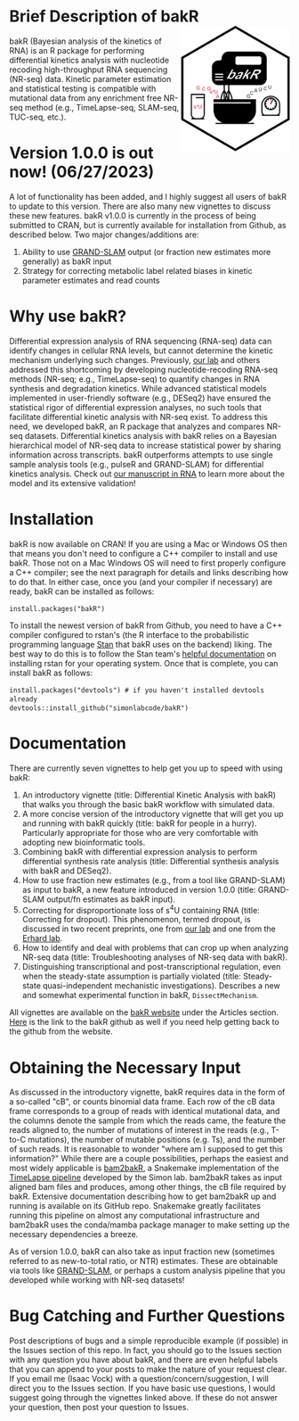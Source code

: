 # Brief Description of bakR <img src='man/figures/logo.png' align="right" height="225" />
bakR (Bayesian analysis of the kinetics of RNA) is an R package for performing differential kinetics analysis with nucleotide recoding high-throughput RNA sequencing (NR-seq) data. 
Kinetic parameter estimation and statistical testing is compatible with mutational data from any enrichment free NR-seq method (e.g., TimeLapse-seq, SLAM-seq, TUC-seq, etc.).

# Version 1.0.0 is out now! (06/27/2023)
A lot of functionality has been added, and I highly suggest all users of bakR to update to this version. There are also many new vignettes to discuss these new features. bakR v1.0.0 is currently in the process of being submitted to CRAN, but is currently available for installation from Github, as described below. Two major changes/additions are:
1. Ability to use [GRAND-SLAM](https://github.com/erhard-lab/gedi/wiki/GRAND-SLAM) output (or fraction new estimates more generally) as bakR input
2. Strategy for correcting metabolic label related biases in kinetic parameter estimates and read counts 

# Why use bakR?
Differential expression analysis of RNA sequencing (RNA-seq) data can identify changes in cellular RNA levels, but cannot determine the kinetic mechanism underlying such changes. Previously, [our lab](https://simonlab.yale.edu/research/transcriptome-dynamics/timelapse-chemistry/) and others addressed this shortcoming by developing nucleotide-recoding RNA-seq methods (NR-seq; e.g., TimeLapse-seq) to quantify changes in RNA synthesis and degradation kinetics. While advanced statistical models implemented in user-friendly software (e.g., DESeq2) have ensured the statistical rigor of differential expression analyses, no such tools that facilitate differential kinetic analysis with NR-seq exist. To address this need, we developed bakR, an R package that analyzes and compares NR-seq datasets. Differential kinetics analysis with bakR relies on a Bayesian hierarchical model of NR-seq data to increase statistical power by sharing information across transcripts. bakR outperforms attempts to use single sample analysis tools (e.g., pulseR and GRAND-SLAM) for differential kinetics analysis. Check out [our manuscript in RNA](https://rnajournal.cshlp.org/content/29/7/958.abstract) to learn more about the model and its extensive validation!

# Installation
bakR is now available on CRAN! If you are using a Mac or Windows OS then that means you don't need to configure a C++ compiler to install and use bakR. Those not on a Mac Windows OS will need to first properly configure a C++ compiler; see the next paragraph for details and links describing how to do that. In either case, once you (and your compiler if necessary) are ready, bakR can be installed as follows:

    install.packages("bakR") 

To install the newest version of bakR from Github, you need to have a C++ compiler configured to rstan's (the R interface to the probabilistic programming language [Stan](https://mc-stan.org/) that bakR uses on the backend) liking. The best way to do this is to follow the Stan team's [helpful documentation](https://github.com/stan-dev/rstan/wiki/RStan-Getting-Started) on installing rstan for your operating system. Once that is complete, you can install bakR as follows:

    install.packages("devtools") # if you haven't installed devtools already
    devtools::install_github("simonlabcode/bakR")

# Documentation
There are currently seven vignettes to help get you up to speed with using bakR:

  1. An introductory vignette (title: Differential Kinetic Analysis with bakR) that walks you through the basic bakR workflow with simulated data.
  2. A more concise version of the introductory vignette that will get you up and running with bakR quickly (title: bakR for people in a hurry). Particularly appropriate for those who are very comfortable with adopting new bioinformatic tools.
  3. Combining bakR with differential expression analysis to perform differential synthesis rate analysis (title: Differential synthesis analysis with bakR and DESeq2).
  4. How to use fraction new estimates (e.g., from a tool like GRAND-SLAM) as input to bakR, a new feature introduced in version 1.0.0 (title: GRAND-SLAM output/fn estimates as bakR input).
  5. Correcting for disproportionate loss of s<sup>4</sup>U containing RNA (title: Correcting for dropout). This phenomenon, termed dropout, is discussed in two recent preprints, one from [our lab](https://www.biorxiv.org/content/10.1101/2023.05.24.542133v1) and one from the [Erhard lab](https://www.biorxiv.org/content/10.1101/2023.04.21.537786v1.full).
  6. How to identify and deal with problems that can crop up when analyzing NR-seq data (title: Troubleshooting analyses of NR-seq data with bakR).
  7. Distinguishing transcriptional and post-transcriptional regulation, even when the steady-state assumption is partially violated (title: Steady-state quasi-independent mechanistic investigations). Describes a new and somewhat experimental function in bakR, `DissectMechanism`.
  
All vignettes are available on the [bakR website](https://simonlabcode.github.io/bakR/index.html) under the Articles section. [Here](https://github.com/simonlabcode/bakR) is the link to the bakR github as well if you need help getting back to the github from the website.

# Obtaining the Necessary Input
As discussed in the introductory vignette, bakR requires data in the form of a so-called "cB", or counts binomial data frame. Each row of the cB data frame corresponds to a group of reads with identical mutational data, and the columns denote the sample from which the reads came, the feature the reads aligned to, the number of mutations of interest in the reads (e.g., T-to-C mutations), the number of mutable positions (e.g. Ts), and the number of such reads. It is reasonable to wonder "where am I supposed to get this information?" While there are a couple possibilities, perhaps the easiest and most widely applicable is [bam2bakR](https://github.com/simonlabcode/bam2bakR), a Snakemake implementation of the [TimeLapse pipeline](https://bitbucket.org/mattsimon9/timelapse_pipeline/src/master/) developed by the Simon lab. bam2bakR takes as input aligned bam files and produces, among other things, the cB file required by bakR. Extensive documentation describing how to get bam2bakR up and running is available on its GitHub repo. Snakemake greatly facilitates running this pipeline on almost any computational infrastructure and bam2bakR uses the conda/mamba package manager to make setting up the necessary dependencies a breeze.

As of version 1.0.0, bakR can also take as input fraction new (sometimes referred to as new-to-total ratio, or NTR) estimates. These are obtainable via tools like [GRAND-SLAM](https://github.com/erhard-lab/gedi/wiki/GRAND-SLAM), or perhaps a custom analysis pipeline that you developed while working with NR-seq datasets!

# Bug Catching and Further Questions
Post descriptions of bugs and a simple reproducible example (if possible) in the Issues section of this repo. In fact, you should go to the Issues section with any question you have about bakR, and there are even helpful labels that you can append to your posts to make the nature of your request clear. If you email me (Isaac Vock) with a question/concern/suggestion, I will direct you to the Issues section. If you have basic use questions, I would suggest going through the vignettes linked above. If these do not answer your question, then post your question to Issues.

